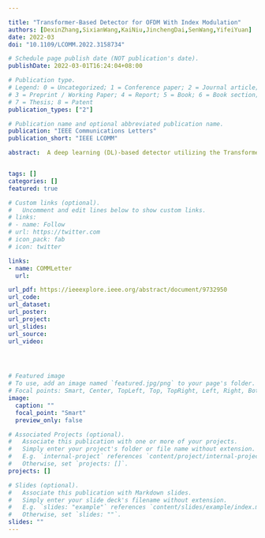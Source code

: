 ```yaml
---

title: "Transformer-Based Detector for OFDM With Index Modulation"
authors: [DexinZhang,SixianWang,KaiNiu,JinchengDai,SenWang,YifeiYuan]
date: 2022-03
doi: "10.1109/LCOMM.2022.3158734"

# Schedule page publish date (NOT publication's date).
publishDate: 2022-03-01T16:24:04+08:00

# Publication type.
# Legend: 0 = Uncategorized; 1 = Conference paper; 2 = Journal article;
# 3 = Preprint / Working Paper; 4 = Report; 5 = Book; 6 = Book section;
# 7 = Thesis; 8 = Patent
publication_types: ["2"]

# Publication name and optional abbreviated publication name.
publication: "IEEE Communications Letters"
publication_short: "IEEE LCOMM"

abstract:  A deep learning (DL)-based detector utilizing the Transformer framework is proposed for orthogonal frequency-division multiplexing with index modulation (OFDM-IM) systems, termed as TransIM. Concretely, TransIM adopts a two-step detection method. First, the neural networks with the Transformer block as the core provide soft probabilities of different transmitted symbols. Then, conventional signal detection methods are performed based on those probabilities to make final decisions. This method is verified to improve system error performance significantly, albeit at the cost of slightly increased complexity. Simulation results indicate that the proposed TransIM detector fares better than existing DL-based ones regarding bit error rate (BER) performance.


tags: []
categories: []
featured: true

# Custom links (optional).
#   Uncomment and edit lines below to show custom links.
# links:
# - name: Follow
# url: https://twitter.com
# icon_pack: fab
# icon: twitter

links:
- name: COMMLetter
  url: 

url_pdf: https://ieeexplore.ieee.org/abstract/document/9732950
url_code: 
url_dataset:
url_poster:
url_project:
url_slides:
url_source: 
url_video:




# Featured image
# To use, add an image named `featured.jpg/png` to your page's folder. 
# Focal points: Smart, Center, TopLeft, Top, TopRight, Left, Right, BottomLeft, Bottom, BottomRight.
image:
  caption: ""
  focal_point: "Smart"
  preview_only: false

# Associated Projects (optional).
#   Associate this publication with one or more of your projects.
#   Simply enter your project's folder or file name without extension.
#   E.g. `internal-project` references `content/project/internal-project/index.md`.
#   Otherwise, set `projects: []`.
projects: []

# Slides (optional).
#   Associate this publication with Markdown slides.
#   Simply enter your slide deck's filename without extension.
#   E.g. `slides: "example"` references `content/slides/example/index.md`.
#   Otherwise, set `slides: ""`.
slides: ""
---
```

